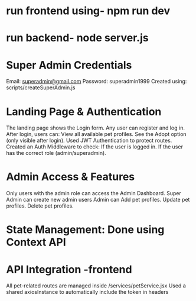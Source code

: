  
 # run frontend using- npm run dev
 # run backend- node server.js
 
 
 # Super Admin Credentials
 Email: superadmin@gmail.com
 Password: superadmin1999
 Created using: scripts/createSuperAdmin.js

 # Landing Page & Authentication

 The landing page shows the Login form.
 Any user can register and log in.
 After login, users can:
     View all available pet profiles.
     See the Adopt option (only visible after login).
 Used JWT Authentication to protect routes.
 Created an Auth Middleware to check:
      If the user is logged in.
      If the user has the correct role (admin/superadmin).

 # Admin Access & Features
 Only users with the admin role can access the Admin Dashboard.
 Super Admin can create new admin users
Admin can
    Add pet profiles.
    Update pet profiles.
    Delete pet profiles.

# State Management: Done using Context API
# API Integration -frontend
All pet-related routes are managed inside /services/petService.jsx
Used a shared axiosInstance to automatically include the token in headers